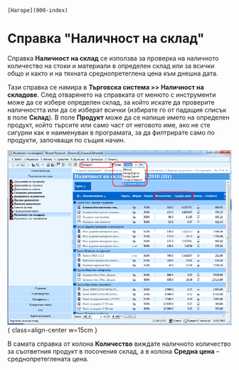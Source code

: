 ```{only} html
[Нагоре](000-index)
```

# Справка "Наличност на склад"

Справка **Наличност на склад** се използва за проверка на наличното
количество на стоки и материали в определен склад или за всички
общо и както и на тяхната среднопретеглена цена към днешна дата.

Тази справка се намира в **Търговска система \>\> Наличност на
складове**. След отварянето на справката от менюто с инструменти
може да се избере определен склад, за който искате да проверите
наличността или да се изберат всички (избирате го от падащия
списък в поле **Склад**). В поле **Продукт** може да се напише името
на определен продукт, който търсите или само част от неговото име, ако
не сте сигурни как е наименуван в програмата, за да филтрирате само по
продукти, започващи по същия начин.

![](901-image98.png){ class=align-center w=15cm }

В самата справка от колона **Количество** виждате наличното количество
за съответния продукт в посочения склад, а в колона **Средна цена** –
среднопретеглената цена.
